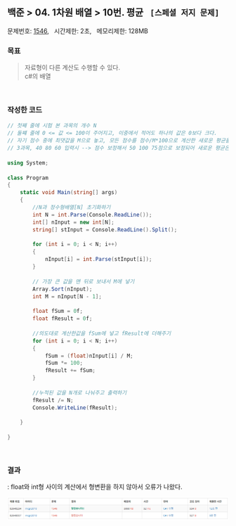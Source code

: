 
## 백준 > 04. 1차원 배열 > 10번. 평균  &nbsp; `[스페셜 저지 문제]`       
문제번호: [1546](https://www.acmicpc.net/problem/1546), &nbsp; 시간제한: 2초, &nbsp; 메모리제한: 128MB

### 목표     
> 자료형이 다른 계산도 수행할 수 있다.    
> c#의 배열

<br>

### 작성한 코드   

```cs
// 첫째 줄에 시험 본 과목의 개수 N
// 둘쨰 줄에 0 <= 값 <= 100이 주어지고, 이중에서 적어도 하나의 값은 0보다 크다.
// 자기 점수 중에 최댓값을 M으로 놓고, 모든 점수를 점수/M*100으로 계산한 새로운 평균을 구해라.
// 3과목, 40 80 60 입력시 --> 점수 보정해서 50 100 75점으로 보정되어 새로운 평균은 225/3인 75가 된다.

using System;

class Program
{
    static void Main(string[] args)
    {        
        //N과 정수형배열[N] 초기화하기
        int N = int.Parse(Console.ReadLine());
        int[] nInput = new int[N];
        string[] stInput = Console.ReadLine().Split();

        for (int i = 0; i < N; i++)
        {
            nInput[i] = int.Parse(stInput[i]);
        }

        // 가장 큰 값을 맨 뒤로 보내서 M에 넣기
        Array.Sort(nInput);
        int M = nInput[N - 1];

        float fSum = 0f;
        float fResult = 0f;

        //의도대로 계산한값을 fSum에 넣고 fResult에 더해주기
        for (int i = 0; i < N; i++)
        {
            fSum = (float)nInput[i] / M;
            fSum *= 100;
            fResult += fSum;
        }

        //누적된 값을 N개로 나눠주고 출력하기
        fResult /= N;
        Console.WriteLine(fResult);

    }
    
}
```

<br>

### 결과    
: float와 int형 사이의 계산에서 형변환을 하지 않아서 오류가 나왔다.

![04단계 10번문항 제출결과](00/result_10.png)